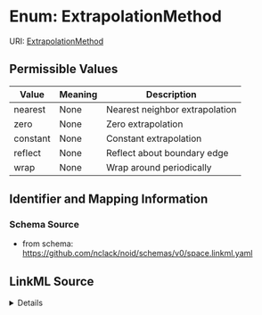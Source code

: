 # Enum: ExtrapolationMethod 



URI: [ExtrapolationMethod](ExtrapolationMethod.md)

## Permissible Values

| Value | Meaning | Description |
| --- | --- | --- |
| nearest | None | Nearest neighbor extrapolation |
| zero | None | Zero extrapolation |
| constant | None | Constant extrapolation |
| reflect | None | Reflect about boundary edge |
| wrap | None | Wrap around periodically |









## Identifier and Mapping Information







### Schema Source


* from schema: https://github.com/nclack/noid/schemas/v0/space.linkml.yaml






## LinkML Source

<details>
```yaml
name: ExtrapolationMethod
from_schema: https://github.com/nclack/noid/schemas/v0/space.linkml.yaml
rank: 1000
permissible_values:
  nearest:
    text: nearest
    description: Nearest neighbor extrapolation
  zero:
    text: zero
    description: Zero extrapolation
  constant:
    text: constant
    description: Constant extrapolation
  reflect:
    text: reflect
    description: Reflect about boundary edge
  wrap:
    text: wrap
    description: Wrap around periodically

```
</details>
